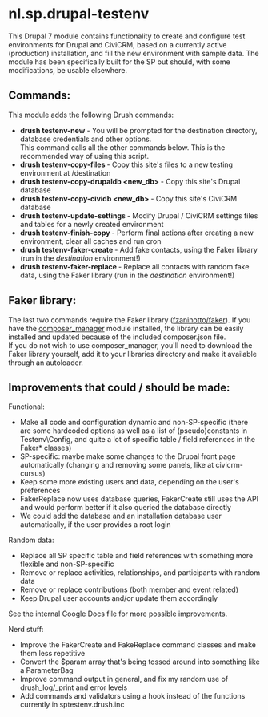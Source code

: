 nl.sp.drupal-testenv
====================

This Drupal 7 module contains functionality to create and configure test environments for Drupal and CiviCRM, based on a currently active (production) installation, and fill the new environment with sample data. The module has been specifically built for the SP but should, with some modifications, be usable elsewhere.


Commands:
---------
This module adds the following Drush commands:

- **drush testenv-new** - You will be prompted for the destination directory, database credentials and other options.  
    This command calls all the other commands below. This is the recommended way of using this script.  
- **drush testenv-copy-files <destination>** - Copy this site's files to a new testing environment at /destination
- **drush testenv-copy-drupaldb <new_db> <copytype>** - Copy this site's Drupal database
- **drush testenv-copy-cividb <new_db> <copytype>** - Copy this site's CiviCRM database
- **drush testenv-update-settings <destination>** - Modify Drupal / CiviCRM settings files and tables for a newly created environment
- **drush testenv-finish-copy <destination>** - Perform final actions after creating a new environment, clear all caches and run cron  
- **drush testenv-faker-create <destination> <count>** - Add fake contacts, using the Faker library (run in the *destination* environment!)
- **drush testenv-faker-replace <destination> <count>** - Replace all contacts with random fake data, using the Faker library (run in the *destination* environment!)


Faker library:
--------------
The last two commands require the Faker library ([fzaninotto/faker](https://github.com/fzaninotto/Faker)). If you have the [composer_manager](https://www.drupal.org/project/composer_manager) module installed, the library can be easily installed and updated because of the included composer.json file.  
If you do not wish to use composer_manager, you'll need to download the Faker library yourself, add it to your libraries directory and make it available through an autoloader. 


Improvements that could / should be made:
-----------------------------------------

Functional:
- Make all code and configuration dynamic and non-SP-specific
      (there are some hardcoded options as well as a list of (pseudo)constants in Testenv\Config, and quite a lot of specific table / field references in the Faker* classes)
- SP-specific: maybe make some changes to the Drupal front page automatically
    (changing and removing some panels, like at civicrm-cursus)
- Keep some more existing users and data, depending on the user's preferences
- FakerReplace now uses database queries, FakerCreate still uses the API and would perform better if it also queried the database directly
- We could add the database and an installation database user automatically, if the user provides a root login

Random data:
- Replace all SP specific table and field references with something more flexible and non-SP-specific 
- Remove or replace activities, relationships, and participants with random data
- Remove or replace contributions (both member and event related)
- Keep Drupal user accounts and/or update them accordingly

See the internal Google Docs file for more possible improvements.

Nerd stuff:
- Improve the FakerCreate and FakeReplace command classes and make them less repetitive 
- Convert the $param array that's being tossed around into something like a ParameterBag
- Improve command output in general, and fix my random use of drush_log/_print and error levels
- Add commands and validators using a hook instead of the functions currently in sptestenv.drush.inc
